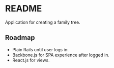# README

Application for creating a family tree.

## Roadmap

- Plain Rails until user logs in.
- Backbone.js for SPA experience after logged in.
- React.js for views.
    
